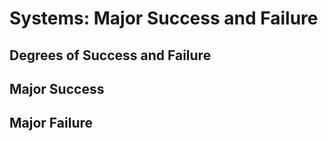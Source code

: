 # Systems: Major Success and Failure

## Degrees of Success and Failure

## Major Success

## Major Failure